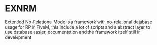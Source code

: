 # EXNRM
Extended No-Relational Mode is a framework with no-relational database usage for RP in FiveM, this include a lot of scripts and a abstract layer to use database easier, documentation and the framework itself still in development
